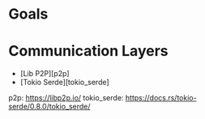 # Goals

# Communication Layers

* [Lib P2P][p2p]
* [Tokio Serde][tokio_serde]

p2p: https://libp2p.io/
tokio_serde: https://docs.rs/tokio-serde/0.8.0/tokio_serde/
